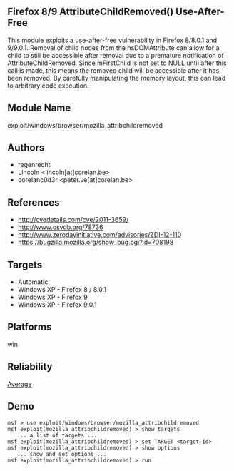 ## Firefox 8/9 AttributeChildRemoved() Use-After-Free

This module exploits a use-after-free vulnerability in 
Firefox 8/8.0.1 and 9/9.0.1. Removal of child nodes from the 
nsDOMAttribute can allow for a child to still be accessible 
after removal due to a premature notification of 
AttributeChildRemoved. Since mFirstChild is not set to NULL 
until after this call is made, this means the removed child 
will be accessible after it has been removed. By carefully 
manipulating the memory layout, this can lead to arbitrary 
code execution.


## Module Name
exploit/windows/browser/mozilla_attribchildremoved

## Authors
* regenrecht
* Lincoln <lincoln[at]corelan.be>
* corelanc0d3r <peter.ve[at]corelan.be>


## References
* http://cvedetails.com/cve/2011-3659/
* http://www.osvdb.org/78736
* http://www.zerodayinitiative.com/advisories/ZDI-12-110
* https://bugzilla.mozilla.org/show_bug.cgi?id=708198



## Targets
* Automatic
* Windows XP - Firefox 8 / 8.0.1
* Windows XP - Firefox 9
* Windows XP - Firefox 9.0.1


## Platforms
win

## Reliability
[Average](https://github.com/rapid7/metasploit-framework/wiki/Exploit-Ranking)

## Demo

```
msf > use exploit/windows/browser/mozilla_attribchildremoved
msf exploit(mozilla_attribchildremoved) > show targets
   ... a list of targets ...
msf exploit(mozilla_attribchildremoved) > set TARGET <target-id>
msf exploit(mozilla_attribchildremoved) > show options
   ... show and set options ...
msf exploit(mozilla_attribchildremoved) > run
```
    
    